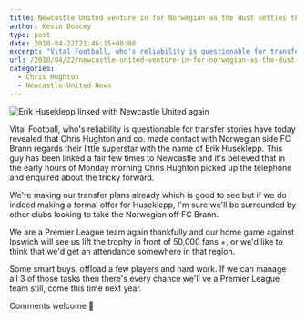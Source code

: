 ```yaml
---
title: Newcastle United venture in for Norwegian as the dust settles throughout Europe
author: Kevin Doocey
type: post
date: 2010-04-22T21:46:15+00:00
excerpt: "Vital Football, who's reliability is questionable for transfer stories have today revealed that Chris Hughton and co. made contact with Norwegian side FC Brann regards their little superstar with the name of Erik Huseklepp. This guy has been linked a fair few times to Newcastle and it's believed that in the early hours of Monday morning Chris Hughton  picked up the telephone and enquired about the tricky forward.."
url: /2010/04/22/newcastle-united-venture-in-for-norwegian-as-the-dust-settles-throughout-europe/
categories:
  - Chris Hughton
  - Newcastle United News
---
```


![Erik Huseklepp linked with Newcastle United again](https://static.vg.no/uploaded/image/bilderigg/2006/05/10/1147288526924_395.jpg)

Vital Football, who's reliability is questionable for transfer stories have today revealed that Chris Hughton and co. made contact with Norwegian side FC Brann regards their little superstar with the name of Erik Huseklepp. This guy has been linked a fair few times to Newcastle and it's believed that in the early hours of Monday morning Chris Hughton picked up the telephone  and enquired about the tricky forward.

We're making our transfer plans already which is good to see but if we do indeed making a formal offer for Huseklepp, I'm sure we'll be surrounded by other clubs looking to take the Norwegian off FC Brann.

We are a Premier League team again thankfully and our home game against Ipswich will see us lift the trophy in front of 50,000 fans +, or we'd like to think that we'd get an attendance somewhere in that region.

Some smart buys, offload a few players and hard work. If we can manage all 3 of those tasks then there's every chance we'll ve a Premier League team still, come this time next year.

Comments welcome 🙂
